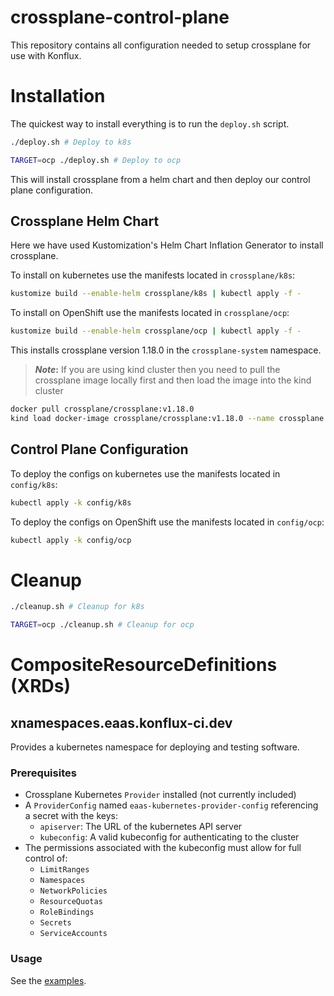 # crossplane-control-plane
This repository contains all configuration needed to setup crossplane for use
with Konflux.

# Installation

The quickest way to install everything is to run the `deploy.sh` script.

```bash
./deploy.sh # Deploy to k8s

TARGET=ocp ./deploy.sh # Deploy to ocp
```

This will install crossplane from a helm chart and then deploy our control plane
configuration.


## Crossplane Helm Chart

Here we have used Kustomization's Helm Chart Inflation Generator to install crossplane.

To install on kubernetes use the manifests located in `crossplane/k8s`:

```bash
kustomize build --enable-helm crossplane/k8s | kubectl apply -f -
```

To install on OpenShift use the manifests located in `crossplane/ocp`:

```bash
kustomize build --enable-helm crossplane/ocp | kubectl apply -f -
```

This installs crossplane version 1.18.0 in the `crossplane-system` namespace.

> **_Note_:**
If you are using kind cluster then you need to pull the crossplane image locally first
and then load the image into the kind cluster

```bash
docker pull crossplane/crossplane:v1.18.0
kind load docker-image crossplane/crossplane:v1.18.0 --name crossplane
```

## Control Plane Configuration

To deploy the configs on kubernetes use the manifests located in `config/k8s`:

```bash
kubectl apply -k config/k8s
```

To deploy the configs on OpenShift use the manifests located in `config/ocp`:

```bash
kubectl apply -k config/ocp
```

# Cleanup

```bash
./cleanup.sh # Cleanup for k8s

TARGET=ocp ./cleanup.sh # Cleanup for ocp
```

# CompositeResourceDefinitions (XRDs)

## xnamespaces.eaas.konflux-ci.dev

Provides a kubernetes namespace for deploying and testing software.

### Prerequisites

- Crossplane Kubernetes `Provider` installed (not currently included)
- A `ProviderConfig` named `eaas-kubernetes-provider-config` referencing a secret with the keys:
  - `apiserver`: The URL of the kubernetes API server
  - `kubeconfig`: A valid kubeconfig for authenticating to the cluster
- The permissions associated with the kubeconfig must allow for full control of:
    - `LimitRanges`
    - `Namespaces`
    - `NetworkPolicies`
    - `ResourceQuotas`
    - `RoleBindings`
    - `Secrets`
    - `ServiceAccounts`

### Usage

See the [examples](./examples/xnamespace/).
